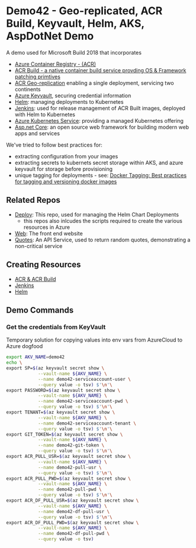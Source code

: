 # Demo42 - Geo-replicated, ACR Build, Keyvault, Helm, AKS, AspDotNet Demo

A demo used for Microsoft Build 2018 that incorporates
- [Azure Container Registry - (ACR)](https://aka.ms/acr)
- [ACR Build - a native container build service provding OS & Framework patching primtives](https://aka.ms/acr/build)
- [ACR Geo-replication](https://aka.ms/acr/geo-replication) enabling a single deployment, servicing two continents
- [Azure Keyvault](https://azure.microsoft.com/services/key-vault/), securing credential information
- [Helm](https://helm.sh/): managing deployments to Kubernetes
- [Jenkins](https://jenkins.io/): used for release management of ACR Built images, deployed with Helm to Kubernetes
- [Azure Kubernetes Service](https://azure.microsoft.com/services/container-service/): providing a managed Kubernetes offering
- [Asp.net Core](https://asp.net): an open source web framework for building modern web apps and services 

We've tried to follow best practices for:
- extracting configuration from your images
- extracting secrets to kubernets secret storage within AKS, and azure keyvault for storage before provisioning
- unique tagging for deployments - see: [Docker Tagging: Best practices for tagging and versioning docker images](https://blogs.msdn.microsoft.com/stevelasker/2018/03/01/docker-tagging-best-practices-for-tagging-and-versioning-docker-images/)
## Related Repos
- [Deploy](https://github.com/demo42/deploy): This repo, used for managing the Helm Chart Deployments
  - this repos also inlcudes the scripts required to create the various resources in Azure
- [Web](https://github.com/demo42/web): The front end website
- [Quotes](https://github.com/demo42/quotes): An API Service, used to return random quotes, demonstrating a non-critical service

## Creating Resources
- [ACR & ACR Build](./create/acr-build.md)
- [Jenkins](./create/jenkins.md)
- [Helm](./create/helm.md)

## Demo Commands


### Get the credentials from KeyVault
Temporary solution for copying values into env vars from AzureCloud to Azure dogfood

```sh
export AKV_NAME=demo42
echo \
export SP=$(az keyvault secret show \
            --vault-name ${AKV_NAME} \
            --name demo42-serviceaccount-user \
            --query value -o tsv) $'\n'\
export PASSWORD=$(az keyvault secret show \
            --vault-name ${AKV_NAME} \
            --name demo42-serviceaccount-pwd \
            --query value -o tsv) $'\n'\
export TENANT=$(az keyvault secret show \
            --vault-name ${AKV_NAME} \
            --name demo42-serviceaccount-tenant \
            --query value -o tsv) $'\n'\
export GIT_TOKEN=$(az keyvault secret show \
            --vault-name ${AKV_NAME} \
            --name demo42-git-token \
            --query value -o tsv) $'\n'\
export ACR_PULL_USR=$(az keyvault secret show \
            --vault-name ${AKV_NAME} \
            --name demo42-pull-usr \
            --query value -o tsv) $'\n'\
export ACR_PULL_PWD=$(az keyvault secret show \
            --vault-name ${AKV_NAME} \
            --name demo42-pull-pwd \
            --query value -o tsv) $'\n'\
export ACR_DF_PULL_USR=$(az keyvault secret show \
            --vault-name ${AKV_NAME} \
            --name demo42-df-pull-usr \
            --query value -o tsv) $'\n'\
export ACR_DF_PULL_PWD=$(az keyvault secret show \
            --vault-name ${AKV_NAME} \
            --name demo42-df-pull-pwd \
            --query value -o tsv)
```
